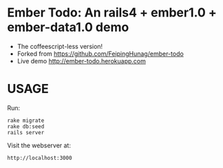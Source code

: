 Ember Todo: An rails4 + ember1.0 + ember-data1.0 demo
==================================

- The coffeescript-less version!
- Forked from https://github.com/FeipingHunag/ember-todo
- Live demo <http://ember-todo.herokuapp.com>

USAGE
=====

Run:

    rake migrate
    rake db:seed
    rails server

Visit the webserver at:

    http://localhost:3000
